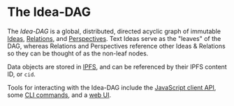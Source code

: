 # The Idea-DAG

The _Idea-DAG_ is a global, distributed, directed acyclic graph of immutable
[Ideas][Ideas], [Relations][Relations], and [Perspectives][Perspectives].  Text
Ideas serve as the "leaves" of the DAG, whereas Relations and Perspectives
reference other Ideas & Relations so they can be thought of as the non-leaf
nodes.

Data objects are stored in [IPFS][IPFS], and can be referenced by their IPFS
content ID, or `cid`.

Tools for interacting with the Idea-DAG include the [JavaScript client
API][idea-api], some [CLI commands][idea-cli], and a [web UI][idea-web].


[idea-api]: https://github.com/quaelin/idea/tree/main/packages/idea-api#readme
[idea-cli]: https://github.com/quaelin/idea/tree/main/packages/idea-cli#readme
[idea-web]: https://github.com/quaelin/idea/tree/main/packages/idea-web#readme
[Ideas]: ./IDEAS.md
[IPFS]: https://ipfs.io
[Perspectives]: ./PERSPECTIVES.md
[Relations]: ./RELATIONS.md
